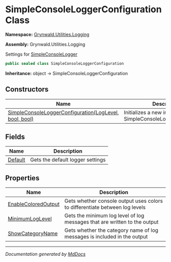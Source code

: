 ﻿# SimpleConsoleLoggerConfiguration Class

**Namespace:** [Grynwald.Utilities.Logging](../index.md)

**Assembly:** Grynwald.Utilities.Logging

Settings for [SimpleConsoleLogger](../SimpleConsoleLogger/index.md)

```csharp
public sealed class SimpleConsoleLoggerConfiguration
```

**Inheritance:** object → SimpleConsoleLoggerConfiguration

## Constructors

| Name                                                                            | Description                                                    |
| ------------------------------------------------------------------------------- | -------------------------------------------------------------- |
| [SimpleConsoleLoggerConfiguration(LogLevel, bool, bool)](constructors/index.md) | Initializes a new instance of SimpleConsoleLoggerConfiguration |

## Fields

| Name                         | Description                      |
| ---------------------------- | -------------------------------- |
| [Default](fields/Default.md) | Gets the default logger settings |

## Properties

| Name                                                     | Description                                                                 |
| -------------------------------------------------------- | --------------------------------------------------------------------------- |
| [EnableColoredOutput](properties/EnableColoredOutput.md) | Gets whether console output uses colors to differentiate between log levels |
| [MinimumLogLevel](properties/MinimumLogLevel.md)         | Gets the minimum log level of log messages that are written to the output   |
| [ShowCategoryName](properties/ShowCategoryName.md)       | Gets whether the category name of log messages is included in the output    |

___

*Documentation generated by [MdDocs](https://github.com/ap0llo/mddocs)*
